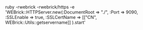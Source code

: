 ruby -rwebrick -rwebrick/https -e 'WEBrick::HTTPServer.new(:DocumentRoot => "./", :Port => 9090, :SSLEnable => true, :SSLCertName => [["CN", WEBrick::Utils::getservername]] ).start'
